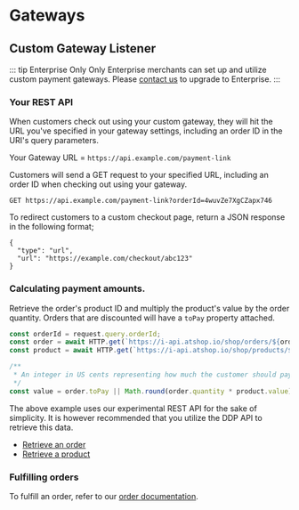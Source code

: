 # Gateways

## Custom Gateway Listener
::: tip Enterprise Only
Only Enterprise merchants can set up and utilize custom payment gateways. Please [contact us](mailto:support@atshop.io)
to upgrade to Enterprise.
:::

### Your REST API
When customers check out using your custom gateway, they will hit the URL you've specified in your gateway settings,
including an order ID in the URI's query parameters.

Your Gateway URL = `https://api.example.com/payment-link`

Customers will send a GET request to your specified URL, including an order ID when checking out using your gateway.

```http request
GET https://api.example.com/payment-link?orderId=4wuvZe7XgCZapx746 
```

To redirect customers to a custom checkout page, return a JSON response in the following format;
```json5
{
  "type": "url",
  "url": "https://example.com/checkout/abc123"
}
```

### Calculating payment amounts.
Retrieve the order's product ID and multiply the product's value by the order quantity. Orders that are
discounted will have a `toPay` property attached.

```js
const orderId = request.query.orderId;
const order = await HTTP.get(`https://i-api.atshop.io/shop/orders/${orderId}`);
const product = await HTTP.get(`https://i-api.atshop.io/shop/products/${order.productId}`);

/**
 * An integer in US cents representing how much the customer should pay for this order. 
 */
const value = order.toPay || Math.round(order.quantity * product.value);
```
The above example uses our experimental REST API for the sake of simplicity. It is however recommended that you utilize
the DDP API to retrieve this data.
- [Retrieve an order](/reference/publications/orders)
- [Retrieve a product](/reference/publications/products)

### Fulfilling orders
To fulfill an order, refer to our [order documentation](/reference/methods/orders).
